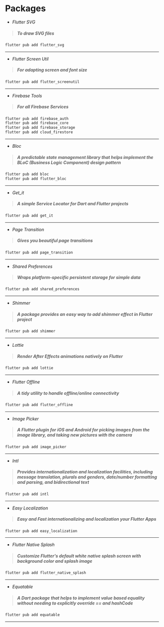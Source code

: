 # Packages

- *Flutter SVG* 
> ##### To draw SVG files
```dart
flutter pub add flutter_svg
```
---
- *Flutter Screen Util*
> ##### For adapting screen and font size
```dart
flutter pub add flutter_screenutil
```
---
- *Firebase Tools*
> ##### For all Firebase Services
```dart
flutter pub add firebase_auth
flutter pub add firebase_core
flutter pub add firebase_storage
flutter pub add cloud_firestore
```
---
- *Bloc*
> ##### A predictable state management library that helps implement the BLoC (Business Logic Component) design pattern
```dart
flutter pub add bloc
flutter pub add flutter_bloc
```
---
- *Get_it*
> ##### A simple Service Locator for Dart and Flutter projects
```dart
flutter pub add get_it
```
---
- *Page Transition*
> ##### Gives you beautiful page transitions
```dart
flutter pub add page_transition
```
---
- *Shared Preferences*
> ##### Wraps platform-specific persistent storage for simple data
```dart
flutter pub add shared_preferences
```
---
- *Shimmer*
> ##### A package provides an easy way to add shimmer effect in Flutter project
```dart
flutter pub add shimmer
```
---
- *Lottie*
> ##### Render After Effects animations natively on Flutter
```dart
flutter pub add lottie
```
---
- *Flutter Offline*
> ##### A tidy utility to handle offline/online connectivity
```dart
flutter pub add flutter_offline
```
---
- *Image Picker*
> ##### A Flutter plugin for iOS and Android for picking images from the image library, and taking new pictures with the camera
```dart
flutter pub add image_picker
```
---
- *Intl*
> ##### Provides internationalization and localization facilities, including message translation, plurals and genders, date/number formatting and parsing, and bidirectional text
```dart
flutter pub add intl
```
---
- *Easy Localization*
> ##### Easy and Fast internationalizing and localization your Flutter Apps
```dart
flutter pub add easy_localization
```
---
- *Flutter Native Splash*
> ##### Customize Flutter's default white native splash screen with background color and splash image
```dart
flutter pub add flutter_native_splash
```
---
- *Equatable*
> ##### A Dart package that helps to implement value based equality without needing to explicitly override == and hashCode
```dart
flutter pub add equatable
```
---
